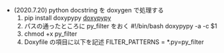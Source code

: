 - (2020.7.20) python docstring を doxygen で処理する
  1. pip install doxypypy   [doxypypy](https://github.com/Feneric/doxypypy)
  1. パスの通ったところに py_filter をおく
        #!/bin/bash
        doxypypy -a -c $1
  1. chmod +x py_filter
  1. Doxyfile の項目に以下を記述
        FILTER_PATTERNS       = *.py=py_filter
